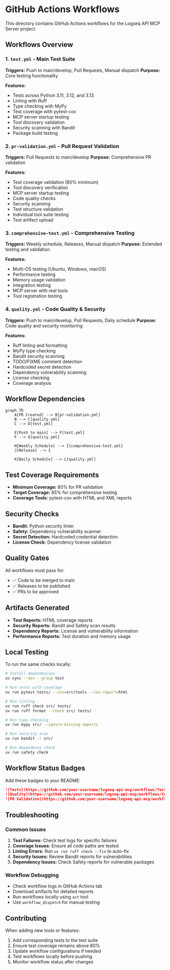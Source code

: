 # GitHub Actions Workflows

This directory contains GitHub Actions workflows for the Logseq API MCP Server project.

## Workflows Overview

### 1. `test.yml` - Main Test Suite

**Triggers:** Push to main/develop, Pull Requests, Manual dispatch
**Purpose:** Core testing functionality

**Features:**

- Tests across Python 3.11, 3.12, and 3.13
- Linting with Ruff
- Type checking with MyPy
- Test coverage with pytest-cov
- MCP server startup testing
- Tool discovery validation
- Security scanning with Bandit
- Package build testing

### 2. `pr-validation.yml` - Pull Request Validation

**Triggers:** Pull Requests to main/develop
**Purpose:** Comprehensive PR validation

**Features:**

- Test coverage validation (80% minimum)
- Tool discovery verification
- MCP server startup testing
- Code quality checks
- Security scanning
- Test structure validation
- Individual tool suite testing
- Test artifact upload

### 3. `comprehensive-test.yml` - Comprehensive Testing

**Triggers:** Weekly schedule, Releases, Manual dispatch
**Purpose:** Extended testing and validation

**Features:**

- Multi-OS testing (Ubuntu, Windows, macOS)
- Performance testing
- Memory usage validation
- Integration testing
- MCP server with real tools
- Tool registration testing

### 4. `quality.yml` - Code Quality & Security

**Triggers:** Push to main/develop, Pull Requests, Daily schedule
**Purpose:** Code quality and security monitoring

**Features:**

- Ruff linting and formatting
- MyPy type checking
- Bandit security scanning
- TODO/FIXME comment detection
- Hardcoded secret detection
- Dependency vulnerability scanning
- License checking
- Coverage analysis

## Workflow Dependencies

```mermaid
graph TD
    A[PR Created] --> B[pr-validation.yml]
    B --> C[quality.yml]
    C --> D[test.yml]

    E[Push to main] --> F[test.yml]
    F --> G[quality.yml]

    H[Weekly Schedule] --> I[comprehensive-test.yml]
    J[Release] --> I

    K[Daily Schedule] --> L[quality.yml]
```

## Test Coverage Requirements

- **Minimum Coverage:** 80% for PR validation
- **Target Coverage:** 85% for comprehensive testing
- **Coverage Tools:** pytest-cov with HTML and XML reports

## Security Checks

- **Bandit:** Python security linter
- **Safety:** Dependency vulnerability scanner
- **Secret Detection:** Hardcoded credential detection
- **License Check:** Dependency license validation

## Quality Gates

All workflows must pass for:

- ✅ Code to be merged to main
- ✅ Releases to be published
- ✅ PRs to be approved

## Artifacts Generated

- **Test Reports:** HTML coverage reports
- **Security Reports:** Bandit and Safety scan results
- **Dependency Reports:** License and vulnerability information
- **Performance Reports:** Test duration and memory usage

## Local Testing

To run the same checks locally:

```bash
# Install dependencies
uv sync --dev --group test

# Run tests with coverage
uv run pytest tests/ --cov=src/tools --cov-report=html

# Run linting
uv run ruff check src/ tests/
uv run ruff format --check src/ tests/

# Run type checking
uv run mypy src/ --ignore-missing-imports

# Run security scan
uv run bandit -r src/

# Run dependency check
uv run safety check
```

## Workflow Status Badges

Add these badges to your README:

```markdown
![Tests](https://github.com/your-username/logseq-api-mcp/workflows/Test%20Suite/badge.svg)
![Quality](https://github.com/your-username/logseq-api-mcp/workflows/Code%20Quality%20%26%20Security/badge.svg)
![PR Validation](https://github.com/your-username/logseq-api-mcp/workflows/Pull%20Request%20Validation/badge.svg)
```

## Troubleshooting

### Common Issues

1. **Test Failures:** Check test logs for specific failures
2. **Coverage Issues:** Ensure all code paths are tested
3. **Linting Errors:** Run `uv run ruff check --fix` to auto-fix
4. **Security Issues:** Review Bandit reports for vulnerabilities
5. **Dependency Issues:** Check Safety reports for vulnerable packages

### Workflow Debugging

- Check workflow logs in GitHub Actions tab
- Download artifacts for detailed reports
- Run workflows locally using `act` tool
- Use `workflow_dispatch` for manual testing

## Contributing

When adding new tools or features:

1. Add corresponding tests to the test suite
2. Ensure test coverage remains above 80%
3. Update workflow configurations if needed
4. Test workflows locally before pushing
5. Monitor workflow status after changes
